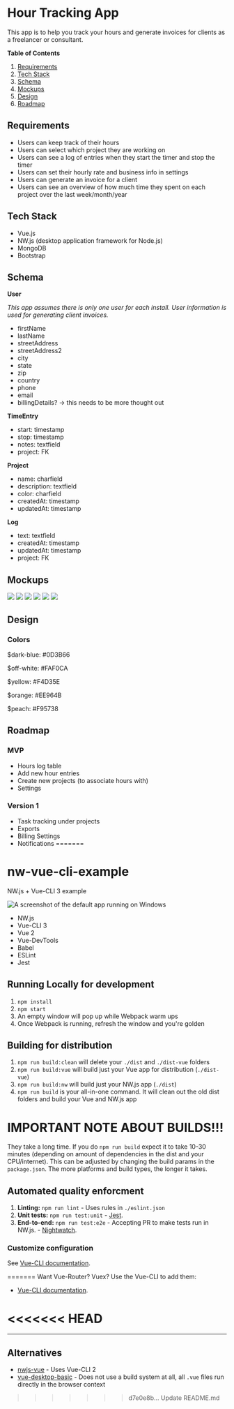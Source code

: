 # Hour Tracking App

This app is to help you track your hours and generate invoices for clients as a freelancer or consultant.

**Table of Contents**

1. [Requirements](#requirements)
1. [Tech Stack](#tech-stack)
1. [Schema](#schema)
1. [Mockups](#mockups)
1. [Design](#design)
1. [Roadmap](#roadmap)

## Requirements

* Users can keep track of their hours
* Users can select which project they are working on
* Users can see a log of entries when they start the timer and stop the timer
* Users can set their hourly rate and business info in settings
* Users can generate an invoice for a client
* Users can see an overview of how much time they spent on each project over the last week/month/year

## Tech Stack

* Vue.js
* NW.js (desktop application framework for Node.js)
* MongoDB
* Bootstrap

## Schema

**User**

*This app assumes there is only one user for each install. User information is used for generating client invoices.*

* firstName
* lastName
* streetAddress
* streetAddress2
* city
* state
* zip
* country
* phone
* email
* billingDetails? -> this needs to be more thought out

**TimeEntry**

* start: timestamp
* stop: timestamp
* notes: textfield
* project: FK

**Project**

* name: charfield
* description: textfield
* color: charfield
* createdAt: timestamp
* updatedAt: timestamp

**Log**

* text: textfield
* createdAt: timestamp
* updatedAt: timestamp
* project: FK

## Mockups

<img src="Hours Log.png">
<img src="Projects Page.png">
<img src="Project Page.png">
<img src="Exports Page.png">
<img src="Drawer Menu.png">
<img src="Settings.png">

## Design

### Colors

$dark-blue: #0D3B66

$off-white: #FAF0CA

$yellow: #F4D35E

$orange: #EE964B

$peach: #F95738

## Roadmap

### MVP

* Hours log table
* Add new hour entries
* Create new projects (to associate hours with)
* Settings

### Version 1

* Task tracking under projects
* Exports
* Billing Settings
* Notifications
=======
# nw-vue-cli-example

NW.js + Vue-CLI 3 example

![A screenshot of the default app running on Windows](screenshot.png)

* NW.js
* Vue-CLI 3
* Vue 2
* Vue-DevTools
* Babel
* ESLint
* Jest


## Running Locally for development

1. `npm install`
1. `npm start`
1. An empty window will pop up while Webpack warm ups
1. Once Webpack is running, refresh the window and you're golden


## Building for distribution

1. `npm run build:clean` will delete your `./dist` and `./dist-vue` folders
1. `npm run build:vue` will build just your Vue app for distribution (`./dist-vue`)
1. `npm run build:nw` will build just your NW.js app (`./dist`)
1. `npm run build` is your all-in-one command. It will clean out the old dist folders and build your Vue and NW.js app


# **IMPORTANT NOTE ABOUT BUILDS!!!**

They take a long time. If you do `npm run build` expect it to take 10-30 minutes (depending on amount of dependencies in the dist and your CPU/internet). This can be adjusted by changing the build params in the `package.json`. The more platforms and build types, the longer it takes.


## Automated quality enforcment

1. **Linting:** `npm run lint` - Uses rules in `./eslint.json`
1. **Unit tests:** `npm run test:unit` - [Jest](https://jestjs.io).
1. **End-to-end:** `npm run test:e2e` - Accepting PR to make tests run in NW.js. - [Nightwatch](https://nightwatchjs.org).


### Customize configuration

See [Vue-CLI documentation](https://cli.vuejs.org/config).

=======
Want Vue-Router? Vuex? Use the Vue-CLI to add them:

* [Vue-CLI documentation](https://cli.vuejs.org/config).

<<<<<<< HEAD
=======
* * *

## Alternatives

* [nwjs-vue](https://github.com/elegantweb/nwjs-vue) - Uses Vue-CLI 2
* [vue-desktop-basic](https://github.com/TheJaredWilcurt/vue-desktop-basic) - Does not use a build system at all, all `.vue` files run directly in the browser context
>>>>>>> d7e0e8b... Update README.md
